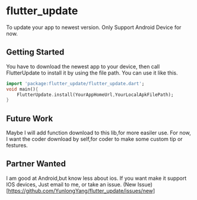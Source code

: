 # flutter_update
To update your app to newest version.
Only Support Android Device for now.

## Getting Started
You have to download the newest app to your device,
then call FlutterUpdate to install it by using the file path.
You can use it like this.
```dart
import 'package:flutter_update/flutter_update.dart';
void main(){
    FlutterUpdate.install(YourAppHomeUrl,YourLocalApkFilePath);
}
```
## Future Work
Maybe I will add function download to this lib,for more easiler use.
For now, I want the coder download by self,for coder to make some custom tip or festures.

## Partner  Wanted
I am good at Android,but know less about ios. If you want make it support IOS devices,
Just email to me, or take an issue.
(New Issue)[https://github.com/YunlongYang/flutter_update/issues/new]